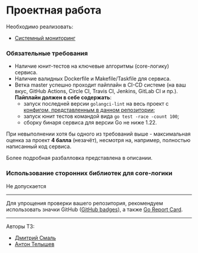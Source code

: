 # Проектная работа

Необходимо реализовать:
* [Системный мониторинг](./05-system-stats-daemon.md)

### Обязательные требования
* Наличие юнит-тестов на ключевые алгоритмы (core-логику) сервиса.
* Наличие валидных Dockerfile и Makefile/Taskfile для сервиса.
* Ветка master успешно проходит пайплайн в CI-CD системе 
(на ваш вкус, GitHub Actions, Circle CI, Travis CI, Jenkins, GitLab CI и пр.).
**Пайплайн должен в себе содержать**:
    - запуск последней версии `golangci-lint` на весь проект с
    [конфигом, представленным в данном репозитории](./.golangci.yml);
    - запуск юнит тестов командой вида `go test -race -count 100`;
    - сборку бинаря сервиса для версии Go не ниже 1.22. 

При невыполнении хотя бы одного из требований выше - максимальная оценка за проект **4 балла**
(незачёт), несмотря на, например, полностью написанный код сервиса.

Более подробная разбалловка представлена в описании.

### Использование сторонних библиотек для core-логики
Не допускается

---

Для упрощения проверки вашего репозитория, рекомендуем использовать значки GitHub
([GitHub badges](https://github.com/dwyl/repo-badges)), а также 
[Go Report Card](https://goreportcard.com/).

---
Авторы ТЗ:
- [Дмитрий Смаль](https://github.com/mialinx)
- [Антон Телышев](https://github.com/Antonboom)
